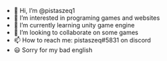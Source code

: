 - 👋 Hi, I’m @pistaszeq1
- 👀 I’m interested in programing games and websites
- 🌱 I’m currently learning unity game engine
- 💞️ I’m looking to collaborate on some games
- 📫 How to reach me: pistaszeq#5831 on discord
- 😃 Sorry for my bad english

<!---
pistaszeq1/pistaszeq1 is a ✨ special ✨ repository because its `README.md` (this file) appears on your GitHub profile.
You can click the Preview link to take a look at your changes.
--->

